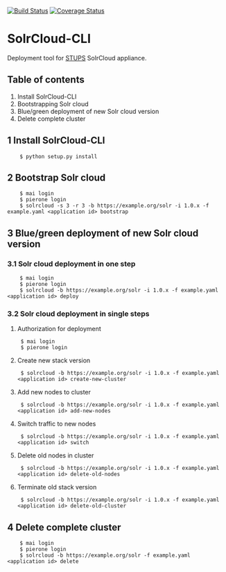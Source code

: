 [![Build Status](https://travis-ci.org/zalando/solrcloud-cli.svg?branch=master)](https://travis-ci.org/zalando/solrcloud-cli?branch=master)
[![Coverage Status](https://coveralls.io/repos/zalando/solrcloud-cli/badge.svg?branch=master&service=github)](https://coveralls.io/github/zalando/solrcloud-cli?branch=master)

# SolrCloud-CLI

Deployment tool for [STUPS](https://stups.io/) SolrCloud appliance.

## Table of contents
1. Install SolrCloud-CLI
2. Bootstrapping Solr cloud
3. Blue/green deployment of new Solr cloud version
4. Delete complete cluster

## 1 Install SolrCloud-CLI

        $ python setup.py install
        
## 2 Bootstrap Solr cloud

        $ mai login
        $ pierone login
        $ solrcloud -s 3 -r 3 -b https://example.org/solr -i 1.0.x -f example.yaml <application id> bootstrap


## 3 Blue/green deployment of new Solr cloud version

### 3.1 Solr cloud deployment in one step

        $ mai login
        $ pierone login
        $ solrcloud -b https://example.org/solr -i 1.0.x -f example.yaml <application id> deploy

### 3.2 Solr cloud deployment in single steps
1. Authorization for deployment

        $ mai login
        $ pierone login

2. Create new stack version
        
        $ solrcloud -b https://example.org/solr -i 1.0.x -f example.yaml <application id> create-new-cluster

3. Add new nodes to cluster
        
        $ solrcloud -b https://example.org/solr -i 1.0.x -f example.yaml <application id> add-new-nodes

4. Switch traffic to new nodes
        
        $ solrcloud -b https://example.org/solr -i 1.0.x -f example.yaml <application id> switch

5. Delete old nodes in cluster
        
        $ solrcloud -b https://example.org/solr -i 1.0.x -f example.yaml <application id> delete-old-nodes

6. Terminate old stack version
        
        $ solrcloud -b https://example.org/solr -i 1.0.x -f example.yaml <application id> delete-old-cluster

## 4 Delete complete cluster

        $ mai login
        $ pierone login
        $ solrcloud -b https://example.org/solr -f example.yaml <application id> delete
